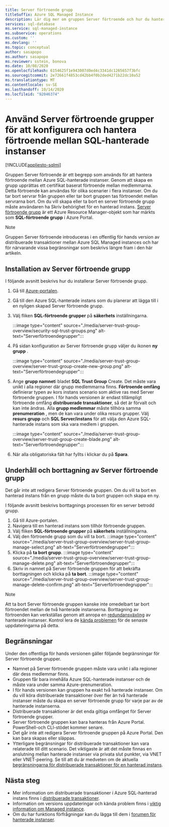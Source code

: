 ```yaml
---
title: Server förtroende grupp
titleSuffix: Azure SQL Managed Instance
description: Lär dig mer om gruppen Server förtroende och hur du hanterar förtroende mellan Azure SQL Managed instances.
services: sql-database
ms.service: sql-managed-instance
ms.subservice: operations
ms.custom: ''
ms.devlang: ''
ms.topic: conceptual
author: sasapopo
ms.author: sasapopo
ms.reviewer: sstein, bonova
ms.date: 10/08/2020
ms.openlocfilehash: 6154625f1e943007d0ed4c3341dc1265657f3bfc
ms.sourcegitcommit: 2e72661f4853cd42bb4f0b2ded4271b22dc10a52
ms.translationtype: MT
ms.contentlocale: sv-SE
ms.lasthandoff: 10/14/2020
ms.locfileid: "92046374"
---
```

# <a name="use-server-trust-groups-to-set-up-and-manage-trust-between-sql-managed-instances"></a>Använd Server förtroende grupper för att konfigurera och hantera förtroende mellan SQL-hanterade instanser
[!INCLUDE[appliesto-sqlmi](../includes/appliesto-sqlmi.md)]

Gruppen Server förtroende är ett begrepp som används för att hantera förtroende mellan Azure SQL-hanterade instanser. Genom att skapa en grupp upprättas ett certifikat baserat förtroende mellan medlemmarna. Detta förtroende kan användas för olika scenarier i flera instanser. Om du tar bort servrar från gruppen eller tar bort gruppen tas förtroendet mellan servrarna bort. Om du vill skapa eller ta bort en server förtroende grupp måste användaren ha Skriv behörighet för en hanterad instans.
[Server förtroende grupp](https://aka.ms/mi-server-trust-group-arm) är ett Azure Resource Manager-objekt som har märkts som **SQL-förtroende grupp** i Azure Portal.

> [!NOTE]
> Gruppen Server förtroende introduceras i en offentlig för hands version av distribuerade transaktioner mellan Azure SQL Managed instances och har för närvarande vissa begränsningar som beskrivs längre fram i den här artikeln.

## <a name="server-trust-group-setup"></a>Installation av Server förtroende grupp

I följande avsnitt beskrivs hur du installerar Server förtroende grupp.

1. Gå till [Azure-portalen](https://portal.azure.com/).

2. Gå till den Azure SQL-hanterade instans som du planerar att lägga till i en nyligen skapad Server förtroende grupp.

3. Välj fliken **SQL-förtroende grupper** på **säkerhets** inställningarna.

   :::image type="content" source="./media/server-trust-group-overview/security-sql-trust-groups.png" alt-text="Serverförtroendegrupper":::

4. På sidan konfiguration av Server förtroende grupp väljer du ikonen **ny grupp** .

   :::image type="content" source="./media/server-trust-group-overview/server-trust-group-create-new-group.png" alt-text="Serverförtroendegrupper":::

5. Ange **grupp namnet**i bladet **SQL Trust Group** Create. Det måste vara unikt i alla regioner där grupp medlemmarna finns. **Förtroende omfång** definierar typen av kors instans scenario som aktive ras med Server förtroende gruppen. I för hands versionen är endast tillämpligt förtroende omfång **distribuerade transaktioner**, så det är förvalt och kan inte ändras. Alla **grupp medlemmar** måste tillhöra samma **prenumeration** , men de kan vara under olika resurs grupper. Välj **resurs grupp** och **SQL Server/instans** för att välja den Azure SQL-hanterade instans som ska vara medlem i gruppen.

   :::image type="content" source="./media/server-trust-group-overview/server-trust-group-create-blade.png" alt-text="Serverförtroendegrupper":::

6. När alla obligatoriska fält har fyllts i klickar du på **Spara**.

## <a name="server-trust-group-maintenance-and-deletion"></a>Underhåll och borttagning av Server förtroende grupp

Det går inte att redigera Server förtroende gruppen. Om du vill ta bort en hanterad instans från en grupp måste du ta bort gruppen och skapa en ny.

I följande avsnitt beskrivs borttagnings processen för en server betrodd grupp. 
1. Gå till Azure-portalen.
2. Navigera till en hanterad instans som tillhör förtroende gruppen.
3. Välj fliken **SQL-förtroende grupper** på **säkerhets** inställningarna.
4. Välj den förtroende grupp som du vill ta bort.
   :::image type="content" source="./media/server-trust-group-overview/server-trust-group-manage-select.png" alt-text="Serverförtroendegrupper":::
5. Klicka på **ta bort grupp**.
   :::image type="content" source="./media/server-trust-group-overview/server-trust-group-manage-delete.png" alt-text="Serverförtroendegrupper":::
6. Skriv in namnet på Server förtroende gruppen för att bekräfta borttagningen och klicka på **ta bort**.
   :::image type="content" source="./media/server-trust-group-overview/server-trust-group-manage-delete-confirm.png" alt-text="Serverförtroendegrupper":::

> [!NOTE]
> Att ta bort Server förtroende gruppen kanske inte omedelbart tar bort förtroendet mellan de två hanterade instanserna. Borttagning av förtroenden kan verkställas genom att anropa en [redundansväxling](https://docs.microsoft.com/powershell/module/az.sql/Invoke-AzSqlInstanceFailover) av hanterade instanser. Kontrol lera de [kända problemen](https://docs.microsoft.com/azure/azure-sql/database/doc-changes-updates-release-notes?tabs=managed-instance#known-issues) för de senaste uppdateringarna på detta.

## <a name="limitations"></a>Begränsningar

Under den offentliga för hands versionen gäller följande begränsningar för Server förtroende grupper.
 * Namnet på Server förtroende gruppen måste vara unikt i alla regioner där dess medlemmar finns.
 * Gruppen får bara innehålla Azure SQL-hanterade instanser och de måste vara under samma Azure-prenumeration.
 * I för hands versionen kan gruppen ha exakt två hanterade instanser. Om du vill köra distribuerade transaktioner över fler än två hanterade instanser måste du skapa en server förtroende grupp för varje par av de hanterade instanserna.
 * Distribuerade transaktioner är det enda giltiga omfånget för Server förtroende grupper.
 * Server förtroende gruppen kan bara hanteras från Azure Portal. PowerShell-och CLI-stödet kommer senare.
 * Det går inte att redigera Server förtroende gruppen på Azure Portal. Den kan bara skapas eller släppas.
 * Ytterligare begränsningar för distribuerade transaktioner kan vara relaterade till ditt scenario. Det viktigaste är att det måste finnas en anslutning mellan hanterade instanser via privata slut punkter, via VNET eller VNET-peering. Se till att du är medveten om de aktuella [begränsningarna för distribuerade transaktioner för en hanterad instans](https://docs.microsoft.com/azure/azure-sql/database/elastic-transactions-overview#limitations).

## <a name="next-steps"></a>Nästa steg

* Mer information om distribuerade transaktioner i Azure SQL-hanterad instans finns i [distribuerade transaktioner](../database/elastic-transactions-overview.md).
* Information om versions uppdateringar och kända problem finns i [viktig information om Managed instance](../database/doc-changes-updates-release-notes.md).
* Om du har funktions förfrågningar kan du lägga till dem i [forumen för hanterade instanser](https://feedback.azure.com/forums/915676-sql-managed-instance).